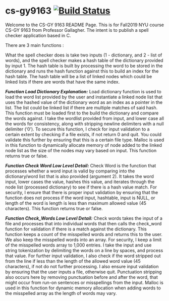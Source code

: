 # cs-gy9163 [![Build Status](https://travis-ci.org/joegumke/cs-gy9163.svg?branch=master)](https://travis-ci.org/joegumke/cs-gy9163)

Welcome to the CS-GY 9163 README Page. This is for Fall2019 NYU course CS-GY 9163 from Professor Gallagher. 
The intent is to publish a spell checker application based in C.

There are 3 main functions : 

What the spell checker does is take two inputs (1 - dictionary, and 2 - list of words), and the spell checker makes a hash table of the dictionary provided by input 1. The hash table is built by processing the word to be stored in the dictionary and runs the hash function against this to build an index for the hash table. The hash table will be a list of linked nodes which could be linked lists if there are words that have the same index. 

***Function Load Dictionary Explanation:***
Load dictionary function is used to load the word list provided by the user and instantiate a linked node list that uses the hashed value of the dictionary word as an index as a pointer in the list. The list could be linked list if there are multiple matches of said hash. This function must be loaded first to the build the dictionary and compare the words against. I take the wordlist provided from input, and lower case all the words for consistency, along with stripping newline delimiters with a null delimiter (‘0’). To secure this function, I check for input validation to a certain extent by checking if a file exists, if not return 0 and quit. You could validate this further by ensuring that this is a certain file type. Malloc is used in this function to dynamically allocate memory of node added to the linked node list as the size of the nodes may vary based on input. This function returns true or false.

***Function Check Word Low Level Detail:***
Check Word is the function that processes whether a word input is valid by comparing into the dictionary/word list that is also provided (argument 2). It takes the word input, lower cases the value, hashes this value, and iterates through the node list (processed dictionary) to see if there is a hash value match. For security, I ensure that there is proper input validation by ensuring that the function does not process if the word input, hashtable, input is NULL, or length of the word is length is less than maximum allowed value (45 characters). This function returns true or false.

***Function Check_Words Low Level Detail:***
Check words takes the input of a file and processes that into individual words that then calls the check_word function for validation if there is a match against the dictionary. This function keeps a count of the misspelled words and returns this to the user. We also keep the misspelled words into an array. For security, I keep a limit of the misspelled words array to 1,000 entries. I take the input and use string tokenization by delimiting the words on a line by spaces, and process that value. For further input validation, I also check if the word stripped out from the line if less than the length of the allowed word value (45 characters), if not do not further processing. I also ensure input validation by ensuring that the user inputs a file, otherwise quit. Punctuation stripping also occurs here by removing punctuation before and after the word, that might occur from run-on sentences or misspellings from the input. Malloc is used in this function for dynamic memory allocation when adding words to the misspelled array as the length of words may vary.
